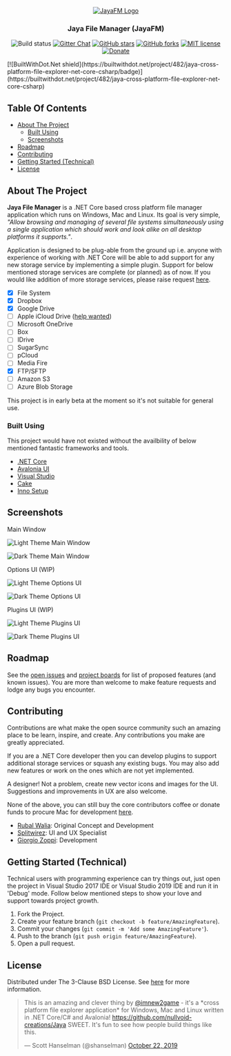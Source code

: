 <p align="center">
  <a href="https://github.com/nullvoid-creations/Jaya" target="_blank">
    <img src="/docs/Logo.png" alt="JayaFM Logo" >
  </a>
</p>
<h3 align="center">Jaya File Manager (JayaFM)</h3>
<p align="center">
  <img alt="Build status" src="https://github.com/nullvoid-creations/Jaya/workflows/build/badge.svg">
  <a href="https://gitter.im/JayaCrossPlat/Jaya?utm_source=badge&utm_medium=badge&utm_campaign=pr-badge" target="_blank"><img alt="Gitter Chat" src="https://badges.gitter.im/JayaCrossPlat/Jaya.svg"></a>
  <a href="https://github.com/nullvoid-creations/Jaya/stargazers" target="_blank"><img alt="GitHub stars" src="https://img.shields.io/github/stars/nullvoid-creations/Jaya"></a>
  <a href="https://github.com/nullvoid-creations/Jaya/network" target="_blank"><img alt="GitHub forks" src="https://img.shields.io/github/forks/nullvoid-creations/Jaya"></a>
  <a href="/LICENSE" target="_blank"><img alt="MIT license" src="https://img.shields.io/github/license/nullvoid-creations/Jaya"></a>
  <a href="https://www.paypal.com/cgi-bin/webscr?cmd=_s-xclick&hosted_button_id=DEXCFJ6R48SR2" target="_blank"><img alt="Donate" src="https://img.shields.io/badge/Donate-PayPal-green.svg"></a>
</p>
[![BuiltWithDot.Net shield](https://builtwithdot.net/project/482/jaya-cross-platform-file-explorer-net-core-csharp/badge)](https://builtwithdot.net/project/482/jaya-cross-platform-file-explorer-net-core-csharp)

## Table Of Contents

* [About The Project](#about-the-project)
  * [Built Using](#built-using)
  * [Screenshots](#screenshots)
* [Roadmap](#roadmap)
* [Contributing](#contributing)
* [Getting Started (Technical)](#getting-started)
* [License](#license)

## About The Project

**Jaya File Manager** is a .NET Core based cross platform file manager application which runs on Windows, Mac and Linux. Its goal is very simple, *"Allow browsing and managing of several file systems simultaneously using a single application which should work and look alike on all desktop platforms it supports."*.

Application is designed to be plug-able from the ground up i.e. anyone with experience of working with .NET Core will be able to add support for any new storage service by implementing a simple plugin. Support for below mentioned storage services are complete (or planned) as of now. If you would like addition of more storage services, please raise request [here](https://github.com/nullvoid-creations/Jaya/issues).
- [x] File System
- [x] Dropbox
- [x] Google Drive
- [ ] Apple iCloud Drive ([help wanted](https://github.com/nullvoid-creations/Jaya/issues/17))
- [ ] Microsoft OneDrive
- [ ] Box
- [ ] IDrive
- [ ] SugarSync
- [ ] pCloud
- [ ] Media Fire
- [x] FTP/SFTP
- [ ] Amazon S3
- [ ] Azure Blob Storage

This project is in early beta at the moment so it's not suitable for general use.

### Built Using

This project would have not existed without the availbility of below mentioned fantastic frameworks and tools.

* [.NET Core](https://github.com/dotnet/core)
* [Avalonia UI](https://avaloniaui.net/)
* [Visual Studio](https://visualstudio.microsoft.com/vs/)
* [Cake](https://cakebuild.net/)
* [Inno Setup](https://www.jrsoftware.org/isinfo.php)

## Screenshots

Main Window

![Light Theme Main Window](/docs/MainUI_Light.png)

![Dark Theme Main Window](/docs/MainUI_Dark.png)

Options UI (WIP)

![Light Theme Options UI](/docs/Options_Light.png)

![Dark Theme Options UI](/docs/Options_Dark.png)

Plugins UI (WIP)

![Light Theme Plugins UI](/docs/Plugins_Light.png)

![Dark Theme Plugins UI](/docs/Plugins_Dark.png)

## Roadmap

See the [open issues](https://github.com/JayaFM/Jaya/issues) and [project boards](https://github.com/nullvoid-creations/Jaya/projects) for list of proposed features (and known issues). You are more than welcome to make feature requests and lodge any bugs you encounter. 

## Contributing

Contributions are what make the open source community such an amazing place to be learn, inspire, and create. Any contributions you make are greatly appreciated.

If you are a .NET Core developer then you can develop plugins to support additional storage services or squash any existing bugs. You may also add new features or work on the ones which are not yet implemented.

A designer! Not a problem, create new vector icons and images for the UI. Suggestions and improvements in UX are also welcome.

None of the above, you can still buy the core contributors coffee or donate funds to procure Mac for development [here](https://www.paypal.com/cgi-bin/webscr?cmd=_s-xclick&hosted_button_id=DEXCFJ6R48SR2).

* [Rubal Walia](https://github.com/waliarubal): Original Concept and Development
* [Splitwirez](https://github.com/Splitwirez): UI and UX Specialist
* [Giorgio Zoppi](https://github.com/giorgiozoppi): Development

## Getting Started (Technical)

Technical users with programming experience can try things out, just open the project in Visual Studio 2017 IDE or Visual Studio 2019 IDE and run it in 'Debug' mode. Follow below mentioned steps to show your love and support towards project growth.

1. Fork the Project.
2. Create your feature branch (`git checkout -b feature/AmazingFeature`).
3. Commit your changes (`git commit -m 'Add some AmazingFeature'`).
4. Push to the branch (`git push origin feature/AmazingFeature`).
5. Open a pull request.

## License

Distributed under The 3-Clause BSD License. See [here](/LICENSE) for more information.

<blockquote>
<p lang="en" dir="ltr">This is an amazing and clever thing by <a href="https://twitter.com/walia_rubal?ref_src=twsrc%5Etfw" target="_blank">@imnew2game</a> - it&#39;s a *cross platform file explorer application* for Windows, Mac and Linux written in .NET Core/C# and Avalonia! <a href="https://github.com/nullvoid-creations/Jaya">https://github.com/nullvoid-creations/Jaya</a> SWEET. It&#39;s fun to see how people build things like this.</p>
&mdash; Scott Hanselman (@shanselman) <a href="https://twitter.com/shanselman/status/1186681229480906753?ref_src=twsrc%5Etfw" target="_blank">October 22, 2019</a>
</blockquote>
